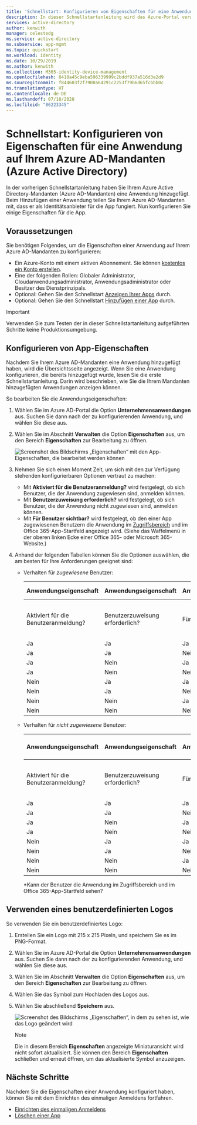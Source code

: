 ```yaml
---
title: 'Schnellstart: Konfigurieren von Eigenschaften für eine Anwendung auf Ihrem Azure AD-Mandanten (Azure Active Directory)'
description: In dieser Schnellstartanleitung wird das Azure-Portal verwendet, um eine Anwendung zu konfigurieren, die für Ihren Azure AD-Mandanten (Azure Active Directory) registriert wurde.
services: active-directory
author: kenwith
manager: celestedg
ms.service: active-directory
ms.subservice: app-mgmt
ms.topic: quickstart
ms.workload: identity
ms.date: 10/29/2019
ms.author: kenwith
ms.collection: M365-identity-device-management
ms.openlocfilehash: 8418a45c9eba596339999c2bddf937a516d3e2d9
ms.sourcegitcommit: f844603f2f7900a64291c2253f79b6d65fcbbb0c
ms.translationtype: HT
ms.contentlocale: de-DE
ms.lasthandoff: 07/10/2020
ms.locfileid: "86223345"
---
```

# <a name="quickstart-configure-properties-for-an-application-in-your-azure-active-directory-azure-ad-tenant"></a>Schnellstart: Konfigurieren von Eigenschaften für eine Anwendung auf Ihrem Azure AD-Mandanten (Azure Active Directory)

In der vorherigen Schnellstartanleitung haben Sie Ihrem Azure Active Directory-Mandanten (Azure AD-Mandanten) eine Anwendung hinzugefügt. Beim Hinzufügen einer Anwendung teilen Sie Ihrem Azure AD-Mandanten mit, dass er als Identitätsanbieter für die App fungiert. Nun konfigurieren Sie einige Eigenschaften für die App.
 
## <a name="prerequisites"></a>Voraussetzungen

Sie benötigen Folgendes, um die Eigenschaften einer Anwendung auf Ihrem Azure AD-Mandanten zu konfigurieren:

- Ein Azure-Konto mit einem aktiven Abonnement. Sie können [kostenlos ein Konto erstellen](https://azure.microsoft.com/free/?WT.mc_id=A261C142F).
- Eine der folgenden Rollen: Globaler Administrator, Cloudanwendungsadministrator, Anwendungsadministrator oder Besitzer des Dienstprinzipals.
- Optional: Gehen Sie den Schnellstart [Anzeigen Ihrer Apps](view-applications-portal.md) durch.
- Optional: Gehen Sie den Schnellstart [Hinzufügen einer App](add-application-portal.md) durch.

>[!IMPORTANT]
>Verwenden Sie zum Testen der in dieser Schnellstartanleitung aufgeführten Schritte keine Produktionsumgebung.

## <a name="configure-app-properties"></a>Konfigurieren von App-Eigenschaften

Nachdem Sie Ihrem Azure AD-Mandanten eine Anwendung hinzugefügt haben, wird die Übersichtsseite angezeigt. Wenn Sie eine Anwendung konfigurieren, die bereits hinzugefügt wurde, lesen Sie die erste Schnellstartanleitung. Darin wird beschrieben, wie Sie die Ihrem Mandanten hinzugefügten Anwendungen anzeigen können. 

So bearbeiten Sie die Anwendungseigenschaften:

1. Wählen Sie im Azure AD-Portal die Option **Unternehmensanwendungen** aus. Suchen Sie dann nach der zu konfigurierenden Anwendung, und wählen Sie diese aus.
1. Wählen Sie im Abschnitt **Verwalten** die Option **Eigenschaften** aus, um den Bereich **Eigenschaften** zur Bearbeitung zu öffnen.

    ![Screenshot des Bildschirms „Eigenschaften“ mit den App-Eigenschaften, die bearbeitet werden können](media/add-application-portal/edit-properties.png)

1. Nehmen Sie sich einen Moment Zeit, um sich mit den zur Verfügung stehenden konfigurierbaren Optionen vertraut zu machen:
    - Mit **Aktiviert für die Benutzeranmeldung?** wird festgelegt, ob sich Benutzer, die der Anwendung zugewiesen sind, anmelden können.
    - Mit **Benutzerzuweisung erforderlich?** wird festgelegt, ob sich Benutzer, die der Anwendung nicht zugewiesen sind, anmelden können.
    - Mit **Für Benutzer sichtbar?** wird festgelegt, ob den einer App zugewiesenen Benutzern die Anwendung im [Zugriffsbereich](https://myapps.microsoft.com) und im Office 365-App-Startfeld angezeigt wird. (Siehe das Waffelmenü in der oberen linken Ecke einer Office 365- oder Microsoft 365-Website.)
1. Anhand der folgenden Tabellen können Sie die Optionen auswählen, die am besten für Ihre Anforderungen geeignet sind:

   - Verhalten für *zugewiesene* Benutzer:

       | Anwendungseigenschaft | Anwendungseigenschaft | Anwendungseigenschaft | Zugewiesene Benutzer | Zugewiesene Benutzer |
       |---|---|---|---|---|
       | Aktiviert für die Benutzeranmeldung? | Benutzerzuweisung erforderlich? | Für Benutzer sichtbar? | Können sich zugewiesene Benutzer anmelden? | Können zugewiesene Benutzer die Anwendung sehen?* |
       | Ja | Ja | Ja | Ja | Ja  |
       | Ja | Ja | Nein  | Ja | Nein   |
       | Ja | Nein  | Ja | Ja | Ja  |
       | Ja | Nein  | Nein  | Ja | Nein   |
       | Nein  | Ja | Ja | Nein  | Nein   |
       | Nein  | Ja | Nein  | Nein  | Nein   |
       | Nein  | Nein  | Ja | Nein  | Nein   |
       | Nein  | Nein  | Nein  | Nein  | Nein   |

   - Verhalten für *nicht zugewiesene* Benutzer:

       | Anwendungseigenschaft | Anwendungseigenschaft | Anwendungseigenschaft | Nicht zugewiesene Benutzer | Nicht zugewiesene Benutzer |
       |---|---|---|---|---|
       | Aktiviert für die Benutzeranmeldung? | Benutzerzuweisung erforderlich? | Für Benutzer sichtbar? | Können sich nicht zugewiesene Benutzer anmelden? | Können nicht zugewiesene Benutzer die Anwendung sehen?* |
       | Ja | Ja | Ja | Nein  | Nein   |
       | Ja | Ja | Nein  | Nein  | Nein   |
       | Ja | Nein  | Ja | Ja | Nein   |
       | Ja | Nein  | Nein  | Ja | Nein   |
       | Nein  | Ja | Ja | Nein  | Nein   |
       | Nein  | Ja | Nein  | Nein  | Nein   |
       | Nein  | Nein  | Ja | Nein  | Nein   |
       | Nein  | Nein  | Nein  | Nein  | Nein   |

     *Kann der Benutzer die Anwendung im Zugriffsbereich und im Office 365-App-Startfeld sehen?

## <a name="use-a-custom-logo"></a>Verwenden eines benutzerdefinierten Logos

So verwenden Sie ein benutzerdefiniertes Logo:

1. Erstellen Sie ein Logo mit 215 x 215 Pixeln, und speichern Sie es im PNG-Format.
1. Wählen Sie im Azure AD-Portal die Option **Unternehmensanwendungen** aus. Suchen Sie dann nach der zu konfigurierenden Anwendung, und wählen Sie diese aus.
1. Wählen Sie im Abschnitt **Verwalten** die Option **Eigenschaften** aus, um den Bereich **Eigenschaften** zur Bearbeitung zu öffnen. 
1. Wählen Sie das Symbol zum Hochladen des Logos aus.
1. Wählen Sie abschließend **Speichern** aus.

    ![Screenshot des Bildschirms „Eigenschaften“, in dem zu sehen ist, wie das Logo geändert wird](media/add-application-portal/change-logo.png)

   > [!NOTE]
   > Die in diesem Bereich **Eigenschaften** angezeigte Miniaturansicht wird nicht sofort aktualisiert. Sie können den Bereich **Eigenschaften** schließen und erneut öffnen, um das aktualisierte Symbol anzuzeigen.

## <a name="next-steps"></a>Nächste Schritte

Nachdem Sie die Eigenschaften einer Anwendung konfiguriert haben, können Sie mit dem Einrichten des einmaligen Anmeldens fortfahren.

- [Einrichten des einmaligen Anmeldens](add-application-portal-setup-sso.md)
- [Löschen einer App](delete-application-portal.md)